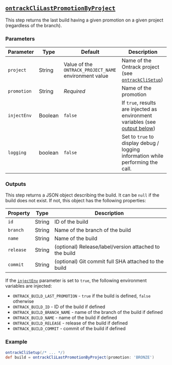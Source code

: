 ## [`ontrackCliLastPromotionByProject`](ontrackCliLastPromotionByProject.groovy)

This step returns the last build having a given promotion on a given project
(regardless of the branch).

### Parameters

| Parameter   | Type    | Default                                               | Description                                                                             |
|-------------|---------|-------------------------------------------------------|-----------------------------------------------------------------------------------------|
| `project`   | String  | Value of the `ONTRACK_PROJECT_NAME` environment value | Name of the Ontrack project (see [`ontrackCliSetup`](ontrackCliSetup.md))               |
| `promotion` | String  | _Required_                                            | Name of the promotion                                                                   |
| `injectEnv` | Boolean | `false`                                               | If `true`, results are injected as environment variables (see [output below](#outputs)) |
| `logging`   | boolean | `false`                                               | Set to `true` to display debug / logging information while performing the call.         |

### Outputs

This step returns a JSON object describing the build. It can be `null` if the build does not exist. If not, this object has the following properties:

| Property  | Type   | Description                                            |
|-----------|--------|--------------------------------------------------------|
| `id`      | String | ID of the build                                        |
| `branch`  | String | Name of the branch of the build                        |
| `name`    | String | Name of the build                                      |
| `release` | String | (optional) Release/label/version attached to the build |
| `commit`  | String | (optional) Git commit full SHA attached to the build   |

If the [`injectEnv`](#parameters) parameter is set to `true`, the following environment variables are injected:

* `ONTRACK_BUILD_LAST_PROMOTION` - `true` if the build is defined, `false` otherwise
* `ONTRACK_BUILD_ID` - ID of the build if defined
* `ONTRACK_BUILD_BRANCH_NAME` - name of the branch of the build if defined
* `ONTRACK_BUILD_NAME` - name of the build if defined
* `ONTRACK_BUILD_RELEASE` - release of the build if defined
* `ONTRACK_BUILD_COMMIT` - commit of the build if defined

### Example

```groovy
ontrackCliSetup(/* ... */)
def build = ontrackCliLastPromotionByProject(promotion: 'BRONZE')
```
